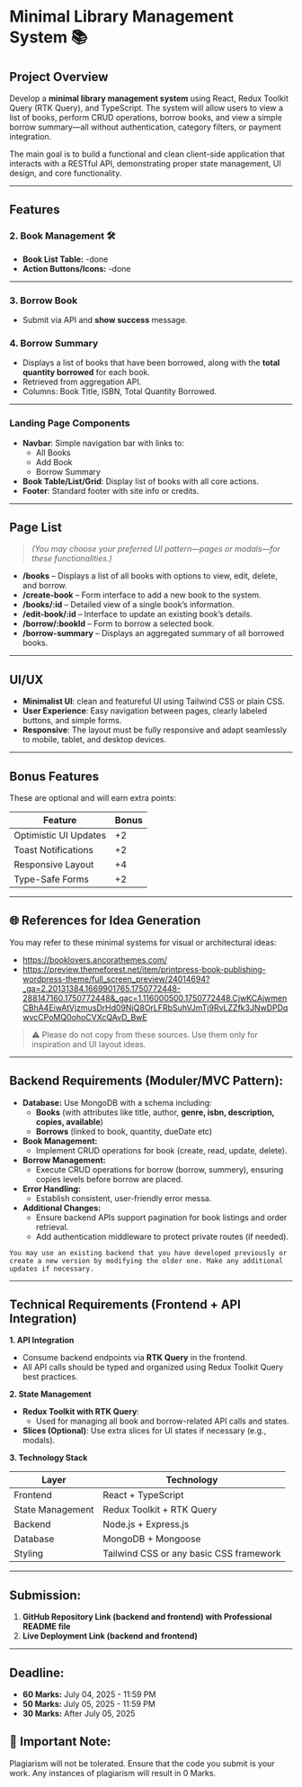 # Minimal Library Management System 📚

## **Project Overview**

Develop a **minimal library management system** using React, Redux Toolkit Query (RTK Query), and TypeScript. The system will allow users to view a list of books, perform CRUD operations, borrow books, and view a simple borrow summary—all without authentication, category filters, or payment integration.

The main goal is to build a functional and clean client-side application that interacts with a RESTful API, demonstrating proper state management, UI design, and core functionality.

---

## **Features**



### **2. Book Management 🛠️**

- **Book List Table:**
        -done
- **Action Buttons/Icons:**
            -done

---

### **3. Borrow Book**

- Submit via API and **show success** message.




### **4. Borrow Summary**

- Displays a list of books that have been borrowed, along with the **total quantity borrowed** for each book.
- Retrieved from aggregation API.
- Columns: Book Title, ISBN, Total Quantity Borrowed.

---

### **Landing Page Components**

- **Navbar**: Simple navigation bar with links to:
    - All Books
    - Add Book
    - Borrow Summary
- **Book Table/List/Grid**: Display list of books with all core actions.
- **Footer**: Standard footer with site info or credits.

---

## **Page List**

> *(You may choose your preferred UI pattern—pages or modals—for these functionalities.)*
> 
- **/books** – Displays a list of all books with options to view, edit, delete, and borrow.
- **/create-book** – Form interface to add a new book to the system.
- **/books/:id** – Detailed view of a single book’s information.
- **/edit-book/:id** – Interface to update an existing book’s details.
- **/borrow/:bookId** – Form to borrow a selected book.
- **/borrow-summary** – Displays an aggregated summary of all borrowed books.

---

## **UI/UX**

- **Minimalist UI**: clean and featureful UI using Tailwind CSS or plain CSS.
- **User Experience**: Easy navigation between pages, clearly labeled buttons, and simple forms.
- **Responsive**: The layout must be fully responsive and adapt seamlessly to mobile, tablet, and desktop devices.

---

## **Bonus Features**

These are optional and will earn extra points:

| **Feature** | **Bonus** |
| --- | --- |
| Optimistic UI Updates | +2 |
| Toast Notifications | +2 |
| Responsive Layout | +4 |
| Type-Safe Forms | +2 |

---

## **🌐 References for Idea Generation**

You may refer to these minimal systems for visual or architectural ideas:

- https://booklovers.ancorathemes.com/
- https://preview.themeforest.net/item/printpress-book-publishing-wordpress-theme/full_screen_preview/24014694?_ga=2.20131384.1669901765.1750772448-288147160.1750772448&_gac=1.116000500.1750772448.CjwKCAjwmenCBhA4EiwAtVjzmusDrHd09NjQ8OrLFRbSuhVJmTj9RvLZZfk3JNwDPDqwvcCPoMQ0ohoCVXcQAvD_BwE

> ⚠️ Please do not copy from these sources. Use them only for inspiration and UI layout ideas.
> 

---

## **Backend Requirements (Moduler/MVC Pattern):**

- **Database:** Use MongoDB with a schema including:
    - **Books** (with attributes like title, author, **genre, isbn, description, copies, available**)
    - **Borrows** (linked to book, quantity, dueDate etc)
- **Book Management:**
    - Implement CRUD operations for book (create, read, update, delete).
- **Borrow Management:**
    - Execute CRUD operations for borrow (borrow, summery), ensuring copies levels before borrow are placed.
- **Error Handling:**
    - Establish consistent, user-friendly error messa.
- **Additional Changes:**
    - Ensure backend APIs support pagination for book listings and order retrieval.
    - Add authentication middleware to protect private routes (if needed).

`You may use an existing backend that you have developed previously or create a new version by modifying the older one. Make any additional updates if necessary.`

---

## **Technical Requirements (Frontend + API Integration)**

**1. API Integration**

- Consume backend endpoints via **RTK Query** in the frontend.
- All API calls should be typed and organized using Redux Toolkit Query best practices.

**2. State Management**

- **Redux Toolkit with RTK Query**:
    - Used for managing all book and borrow-related API calls and states.
- **Slices (Optional)**: Use extra slices for UI states if necessary (e.g., modals).

**3. Technology Stack**

| **Layer** | **Technology** |
| --- | --- |
| Frontend | React + TypeScript |
| State Management | Redux Toolkit + RTK Query |
| Backend | Node.js + Express.js |
| Database | MongoDB + Mongoose |
| Styling | Tailwind CSS or any basic CSS framework |

---

## **Submission:**

1. **GitHub Repository Link (backend and frontend) with Professional README file** 
2. **Live Deployment Link (backend and frontend)**

---

## **Deadline:**

- **60 Marks:** July 04, 2025 - 11:59 PM
- **50 Marks:** July 05, 2025 - 11:59 PM
- **30 Marks:** After July 05, 2025

## 🚫 **Important Note:**

Plagiarism will not be tolerated. Ensure that the code you submit is your work. Any instances of plagiarism will result in 0 Marks.
